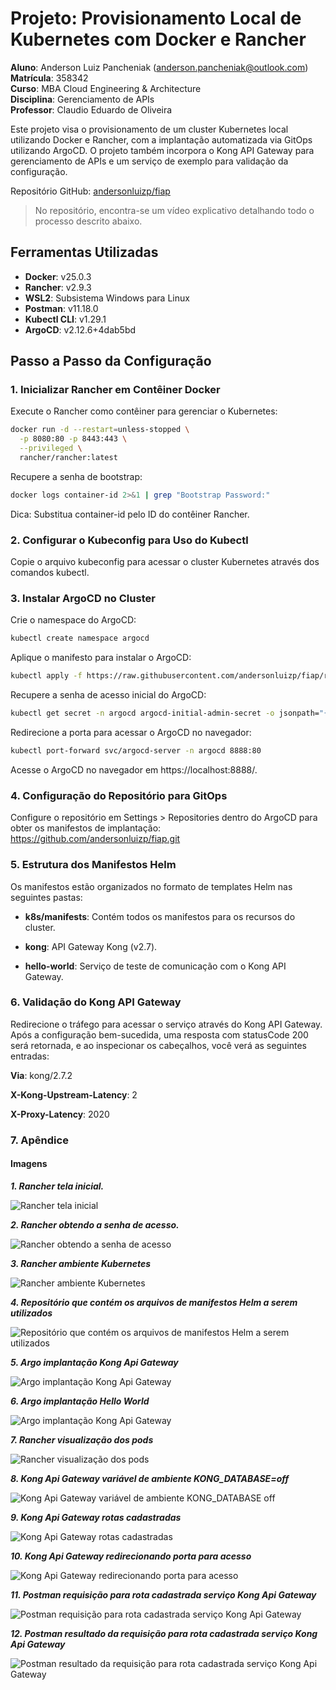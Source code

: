 # Projeto: Provisionamento Local de Kubernetes com Docker e Rancher

**Aluno**: Anderson Luiz Pancheniak ([anderson.pancheniak@outlook.com](mailto:anderson.pancheniak@outlook.com))  
**Matrícula**: 358342  
**Curso**: MBA Cloud Engineering & Architecture  
**Disciplina**: Gerenciamento de APIs  
**Professor**: Claudio Eduardo de Oliveira  

Este projeto visa o provisionamento de um cluster Kubernetes local utilizando Docker e Rancher, com a implantação automatizada via GitOps utilizando ArgoCD. O projeto também incorpora o Kong API Gateway para gerenciamento de APIs e um serviço de exemplo para validação da configuração.

Repositório GitHub: [andersonluizp/fiap](https://github.com/andersonluizp/fiap.git)  
> No repositório, encontra-se um vídeo explicativo detalhando todo o processo descrito abaixo.

## Ferramentas Utilizadas

- **Docker**: v25.0.3
- **Rancher**: v2.9.3
- **WSL2**: Subsistema Windows para Linux
- **Postman**: v11.18.0
- **Kubectl CLI**: v1.29.1
- **ArgoCD**: v2.12.6+4dab5bd

## Passo a Passo da Configuração

### 1. Inicializar Rancher em Contêiner Docker

Execute o Rancher como contêiner para gerenciar o Kubernetes:

```bash
docker run -d --restart=unless-stopped \
  -p 8080:80 -p 8443:443 \
  --privileged \
  rancher/rancher:latest
```
  
Recupere a senha de bootstrap:

```bash
docker logs container-id 2>&1 | grep "Bootstrap Password:"
```
Dica: Substitua container-id pelo ID do contêiner Rancher.

### 2. Configurar o Kubeconfig para Uso do Kubectl
Copie o arquivo kubeconfig para acessar o cluster Kubernetes através dos comandos kubectl.

### 3. Instalar ArgoCD no Cluster
Crie o namespace do ArgoCD:

```bash
kubectl create namespace argocd
```

Aplique o manifesto para instalar o ArgoCD:

```bash
kubectl apply -f https://raw.githubusercontent.com/andersonluizp/fiap/refs/heads/main/MBA%20Cloud%20Engineering%20%26%20Architecture/Gerenciamento%20de%20APIs/Atividade%201/k8s/manifests/argocd.yaml -n argocd
```

Recupere a senha de acesso inicial do ArgoCD:

```bash
kubectl get secret -n argocd argocd-initial-admin-secret -o jsonpath="{.data.password}" | base64 -d
```

Redirecione a porta para acessar o ArgoCD no navegador:

```bash
kubectl port-forward svc/argocd-server -n argocd 8888:80
```

Acesse o ArgoCD no navegador em https://localhost:8888/.

### 4. Configuração do Repositório para GitOps
Configure o repositório em Settings > Repositories dentro do ArgoCD para obter os manifestos de implantação:
https://github.com/andersonluizp/fiap.git

### 5. Estrutura dos Manifestos Helm

Os manifestos estão organizados no formato de templates Helm nas seguintes pastas:

- **k8s/manifests**: Contém todos os manifestos para os recursos do cluster.

- **kong**: API Gateway Kong (v2.7).

- **hello-world**: Serviço de teste de comunicação com o Kong API Gateway.


### 6. Validação do Kong API Gateway
Redirecione o tráfego para acessar o serviço através do Kong API Gateway. Após a configuração bem-sucedida, uma resposta com statusCode 200 será retornada, e ao inspecionar os cabeçalhos, você verá as seguintes entradas:

**Via**: kong/2.7.2

**X-Kong-Upstream-Latency**: 2

**X-Proxy-Latency**: 2020



### 7. Apêndice

#### Imagens

***1. Rancher tela inicial.***

![Rancher tela inicial](images/1-rancher-tela-inicial.png)

  
***2. Rancher obtendo a senha de acesso.*** 

![Rancher obtendo a senha de acesso](images/2-rancher-obtendo-senha-acesso.png)


***3. Rancher ambiente Kubernetes***

![Rancher ambiente Kubernetes](images/3-rancher-ambiente-k8s.png)


***4. Repositório que contém os arquivos de manifestos Helm a serem utilizados***

![Repositório que contém os arquivos de manifestos Helm a serem utilizados](images/4-repositorio-deploys.png)


***5. Argo implantação Kong Api Gateway***

![Argo implantação Kong Api Gateway](images/5-argocd-kong.png)

  
***6. Argo implantação Hello World***

![Argo implantação Kong Api Gateway](images/6-argocd-hello-world.png)


***7. Rancher visualização dos pods***

![Rancher visualização dos pods](images/7-rancher-pods.png)


***8. Kong Api Gateway variável de ambiente KONG_DATABASE=off***

![Kong Api Gateway variável de ambiente KONG_DATABASE off](images/8-kong-database-off.png)


***9. Kong Api Gateway rotas cadastradas***

![Kong Api Gateway rotas cadastradas](images/9-kong-rotas-cadastradas.png)


***10. Kong Api Gateway redirecionando porta para acesso***

![Kong Api Gateway redirecionando porta para acesso](images/10-kong-redirecionando-porta.png)


***11. Postman requisição para rota cadastrada serviço Kong Api Gateway***

![Postman requisição para rota cadastrada serviço Kong Api Gateway](images/11-postman-request.png)


***12. Postman resultado da requisição para rota cadastrada serviço Kong Api Gateway***

![Postman resultado da requisição para rota cadastrada serviço Kong Api Gateway](images/12-postman-resultados.png)
